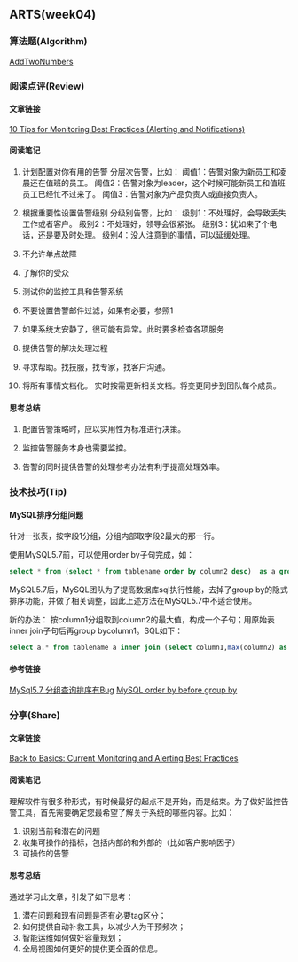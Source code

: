 ## ARTS(week04)

### 算法题(Algorithm)

[AddTwoNumbers](https://github.com/ziflyingyo/arts/tree/master/leetcode/2)


### 阅读点评(Review)

#### 文章链接

[10 Tips for Monitoring Best Practices (Alerting and Notifications)](https://www.monitis.com/blog/10-tips-for-monitoring-best-practices-alerting-and-notifications/)

#### 阅读笔记

1. 计划配置对你有用的告警
分层次告警，比如：
阈值1：告警对象为新员工和凌晨还在值班的员工。
阈值2：告警对象为leader，这个时候可能新员工和值班员工已经忙不过来了。
阈值3：告警对象为产品负责人或直接负责人。

2. 根据重要性设置告警级别
分级别告警，比如：
级别1：不处理好，会导致丢失工作或者客户。
级别2：不处理好，领导会很紧张。
级别3：犹如来了个电话，还是要及时处理。
级别4：没人注意到的事情，可以延缓处理。

3. 不允许单点故障

4. 了解你的受众

5. 测试你的监控工具和告警系统

6. 不要设置告警邮件过滤，如果有必要，参照1

7. 如果系统太安静了，很可能有异常。此时要多检查各项服务

8. 提供告警的解决处理过程

9. 寻求帮助。找技服，找专家，找客户沟通。

10. 将所有事情文档化。
实时按需更新相关文档。将变更同步到团队每个成员。



#### 思考总结

1. 配置告警策略时，应以实用性为标准进行决策。
	
2. 监控告警服务本身也需要监控。

3. 告警的同时提供告警的处理参考办法有利于提高处理效率。

### 技术技巧(Tip)

#### MySQL排序分组问题

针对一张表，按字段1分组，分组内部取字段2最大的那一行。

使用MySQL5.7前，可以使用order by子句完成，如：

```sql
select * from (select * from tablename order by column2 desc)  as a group by column1;
```

MySQL5.7后，MySQL团队为了提高数据库sql执行性能，去掉了group by的隐式排序功能，并做了相关调整，因此上述方法在MySQL5.7中不适合使用。

新的办法：
按column1分组取到column2的最大值，构成一个子句；用原始表inner join子句后再group bycolumn1。SQL如下：

```sql
select a.* from tablename a inner join (select column1,max(column2) as max_colum2 from tablename group by column1) as b on a.column1=b.column1 and a.column2=b.max_column2 order by a.column1;
```

#### 参考链接
[MySql5.7 分组查询排序有Bug](https://bbs.aliyun.com/read/312722.html?spm=a2c4e.11155515.0.0.2ae030b1vRTOhy)
[MySQL order by before group by](https://stackoverflow.com/questions/14770671/mysql-order-by-before-group-by)

### 分享(Share)

#### 文章链接
[Back to Basics: Current Monitoring and Alerting Best Practices](https://victorops.com/blog/back-to-basics-current-monitoring-and-alerting-best-practices)

#### 阅读笔记

理解软件有很多种形式，有时候最好的起点不是开始，而是结束。为了做好监控告警工具，首先需要确定您最希望了解关于系统的哪些内容。比如：

1. 识别当前和潜在的问题
2. 收集可操作的指标，包括内部的和外部的（比如客户影响因子）
3. 可操作的告警

#### 思考总结

通过学习此文章，引发了如下思考：
1. 潜在问题和现有问题是否有必要tag区分；
2. 如何提供自动补救工具，以减少人为干预频次；
3. 智能运维如何做好容量规划；
4. 全局视图如何更好的提供更全面的信息。


